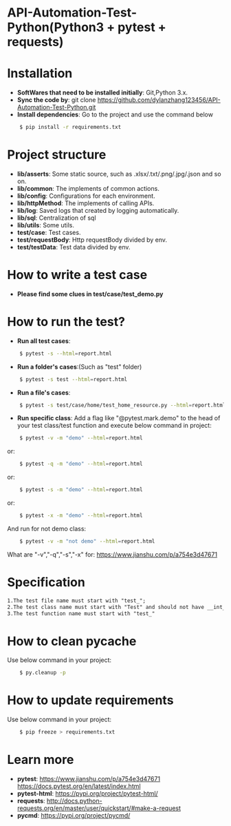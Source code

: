 # API-Automation-Test-Python(Python3 + pytest + requests)

# Installation
* __SoftWares that need to be installed initially__: Git,Python 3.x.
* __Sync the code by__: git clone https://github.com/dylanzhang123456/API-Automation-Test-Python.git
* __Install dependencies__: Go to the project and use the command below

```bash
    $ pip install -r requirements.txt
```  
# Project structure
* __lib/asserts__: Some static source, such as .xlsx/.txt/.png/.jpg/.json and so on.
* __lib/common__: The implements of common actions.
* __lib/config__: Configurations for each environment.
* __lib/httpMethod__: The implements of calling APIs.
* __lib/log__: Saved logs that created by logging automatically.
* __lib/sql__: Centralization of sql
* __lib/utils__: Some utils.
* __test/case__: Test cases.
* __test/requestBody__: Http requestBody divided by env.
* __test/testData__: Test data divided by env.

# How to write a test case
* __Please find some clues in test/case/test_demo.py__

# How to run the test?
* __Run all test cases__: 
```bash
    $ pytest -s --html=report.html
``` 
* __Run a folder's cases__:(Such as "test" folder) 
```bash
    $ pytest -s test --html=report.html
``` 
* __Run a file's cases__: 
```bash
    $ pytest -s test/case/home/test_home_resource.py --html=report.html
``` 
* __Run specific class__: 
Add a flag like "@pytest.mark.demo" to the head of your test class/test function and execute below command in project:
```bash
    $ pytest -v -m "demo" --html=report.html
``` 
or:
```bash
    $ pytest -q -m "demo" --html=report.html
``` 
or:
```bash
    $ pytest -s -m "demo" --html=report.html
``` 
or:
```bash
    $ pytest -x -m "demo" --html=report.html
``` 
And run for not demo class:
```bash
    $ pytest -v -m "not demo" --html=report.html
``` 
What are "-v","-q","-s","-x" for: https://www.jianshu.com/p/a754e3d47671

# Specification
```markdown
1.The test file name must start with "test_";
2.The test class name must start with "Test" and should not have __int__() in it;
3.The test function name must start with "test_"
```

# How to clean pycache
Use below command in your project:
```bash
    $ py.cleanup -p
``` 

# How to update requirements
Use below command in your project:
```bash
    $ pip freeze > requirements.txt
``` 

# Learn more
* __pytest__: 
https://www.jianshu.com/p/a754e3d47671
https://docs.pytest.org/en/latest/index.html
* __pytest-html__: https://pypi.org/project/pytest-html/
* __requests__: http://docs.python-requests.org/en/master/user/quickstart/#make-a-request
* __pycmd__: https://pypi.org/project/pycmd/